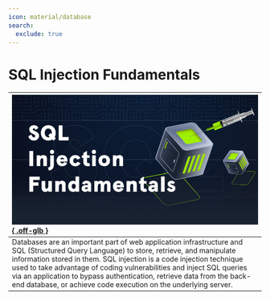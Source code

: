 ```yaml
---
icon: material/database
search:
  exclude: true
---
```


# SQL Injection Fundamentals

| [![](assets/logo.png){ .off-glb }](https://academy.hackthebox.com/course/preview/sql-injection-fundamentals) |
|:---|
| Databases are an important part of web application infrastructure and SQL (Structured Query Language) to store, retrieve, and manipulate information stored in them. SQL injection is a code injection technique used to take advantage of coding vulnerabilities and inject SQL queries via an application to bypass authentication, retrieve data from the back-end database, or achieve code execution on the underlying server. |
